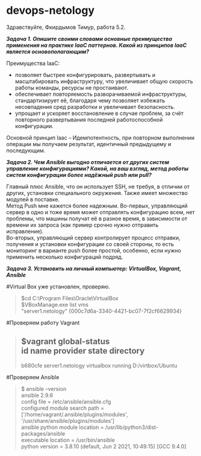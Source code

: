 # devops-netology
Здравствуйте, Фкирдымов Тимур, работа 5.2.

***Задача 1. Опишите своими словами основные преимущества применения на практике IaaC паттернов. Какой из принципов IaaC является основополагающим?***

Преимущества IaaC:  
- позволяет быстрее конфигурировать, развертывать и масштабировать инфраструктуру, что увеличивает общую скорость работы команды, ресурсы не простаивают.  
- обеспечивает повторяемость разворачиваемой инфраструктуры, стандартизирует её, благодаря чему позволяет избежать несовпадения сред разработки и увеличивает безопасность.  
- упрощает и ускоряет восстановление в случае проблем, за счёт повторного развертывания последней работоспособной конфигурации.

Основной принцип Iaac – Идемпотентность, при повторном выполнении операции мы получаем результат, идентичный предыдущему и последующим.

***Задача 2. Чем Ansible выгодно отличается от других систем управление конфигурациями? Какой, на ваш взгляд, метод работы систем конфигурации более надёжный push или pull?***

Главный плюс Ansible, что он использует SSH, не требуя, в отличии от других, установки специального окружения. Также имеет множество модулей в поставке.  
Метод Push мне кажется более надежным. Во-первых, управляющий сервер в одно и тоже время может отправлять конфигурацию всем, нет проблемы, что машины получат её в разное время, в зависимости от времени их запроса (как пример срочно нужно отправить исправление).   
Во-вторых, управляющий сервер контролирует процесс отправки, получения и установки конфигурации со своей стороны, то есть мониторинг в варианте push более простой, особенно, если нужно применить несколько конфигураций подряд.

***Задача 3. Установить на личный компьютер: VirtualBox, Vagrant, Ansible***

#Virtual Box уже установлен, проверяю.  
> $cd C:\Program Files\Oracle\VirtualBox  
> $VBoxManage.exe list vms  
> "server1.netology" {000c7d6a-3340-4421-bc07-7f2cf6629934}

#Проверяем работу Vagrant  

> $vagrant global-status  
> id       name             provider   state   directory  
> ---------------------------------------------------------------------------------  
> b680cfe  server1.netology virtualbox running D:/virtbox/Ubuntu  

#Проверяем Ansible  
> $ ansible –version  
> ansible 2.9.6  
>  config file = /etc/ansible/ansible.cfg  
>  configured module search path = ['/home/vagrant/.ansible/plugins/modules', '/usr/share/ansible/plugins/modules']  
>  ansible python module location = /usr/lib/python3/dist-packages/ansible  
>  executable location = /usr/bin/ansible  
>  python version = 3.8.10 (default, Jun  2 2021, 10:49:15) [GCC 9.4.0]



